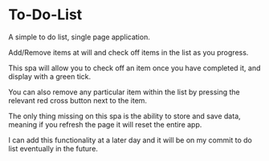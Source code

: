 # To-Do-List

A simple to do list, single page application.

Add/Remove items at will and check off items in the list as you progress.

This spa will allow you to check off an item once you have completed it, and display with a green tick.

You can also remove any particular item within the list by pressing the relevant red cross button next to the item.

The only thing missing on this spa is the ability to store and save data, meaning if you refresh the page it will reset the entire app.

I can add this functionality at a later day and it will be on my commit to do list eventually in the future.
